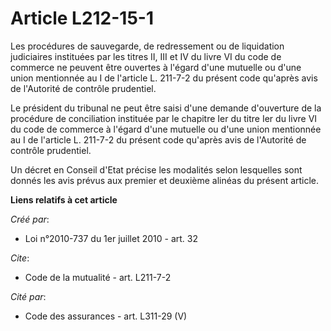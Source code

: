 # Article L212-15-1

Les procédures de sauvegarde, de redressement ou de liquidation judiciaires instituées par les titres II, III et IV du livre
VI du code de commerce ne peuvent être ouvertes à l'égard d'une mutuelle ou d'une union mentionnée au I de l'article L.
211-7-2 du présent code qu'après avis de l'Autorité de contrôle prudentiel. 

Le président du tribunal ne peut être saisi d'une demande d'ouverture de la procédure de conciliation instituée par le
chapitre Ier du titre Ier du livre VI du code de commerce à l'égard d'une mutuelle ou d'une union mentionnée au I de
l'article L. 211-7-2 du présent code qu'après avis de l'Autorité de contrôle prudentiel. 

Un décret en Conseil d'Etat précise les modalités selon lesquelles sont donnés les avis prévus aux premier et deuxième
alinéas du présent article.

**Liens relatifs à cet article**

_Créé par_:

  - Loi n°2010-737 du 1er juillet 2010 - art. 32

_Cite_:

  - Code de la mutualité - art. L211-7-2

_Cité par_:

  - Code des assurances - art. L311-29 (V)
